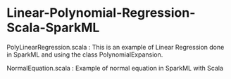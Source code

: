 # Linear-Polynomial-Regression-Scala-SparkML
PolyLinearRegression.scala : This is an example of Linear Regression done in SparkML and using the class PolynomialExpansion.

NormalEquation.scala : Example of normal equation in SparkML with Scala

